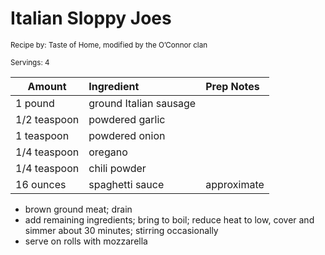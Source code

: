 # Italian Sloppy Joes

<small>Recipe by: Taste of Home, modified by the O’Connor clan</small>

<small>Servings: 4</small>

| Amount       | Ingredient             | Prep Notes  |
| ------------ | :--------------------- | :---------- |
| 1 pound      | ground Italian sausage |             |
| 1/2 teaspoon | powdered garlic        |             |
| 1 teaspoon   | powdered onion         |             |
| 1/4 teaspoon | oregano                |             |
| 1/4 teaspoon | chili powder           |             |
| 16 ounces    | spaghetti sauce        | approximate |

- brown ground meat; drain
- add remaining ingredients; bring to boil; reduce heat to low, cover and simmer about 30 minutes; stirring occasionally
- serve on rolls with mozzarella

<!-- Tags:
- sausage
- sandwich
- tomato sauce
- easy
- stove
-->
